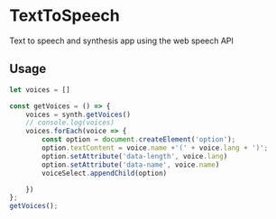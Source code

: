 # TextToSpeech
Text to speech and synthesis app using the web speech API



## Usage

```Javascript 
let voices = []

const getVoices = () => {
    voices = synth.getVoices()
    // console.log(voices)
    voices.forEach(voice => {
        const option = document.createElement('option');
        option.textContent = voice.name +'(' + voice.lang + ')';
        option.setAttribute('data-length', voice.lang)
        option.setAttribute('data-name', voice.name)
        voiceSelect.appendChild(option)

    })
};
getVoices();

```
